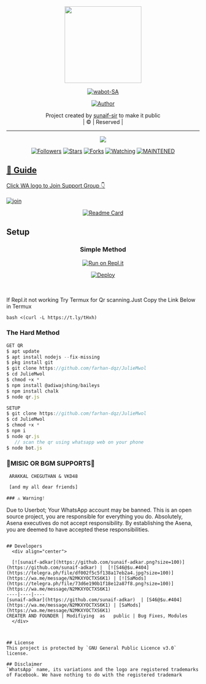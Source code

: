 
<div align="center">
  <img border-radius: 15px src="https://telegra.ph/file/555d3c58204893763b839.jpg" width="200" height="200"/>
  <p align="center">
<a href="#"><img title="wabot-SA" src="https://img.shields.io/badge/sunaif-adkar-green?colorA=%23ff0000&colorB=%23017e40&style=for-the-badge"></a>
</p>
  <p align="center">
<a href="https://github.com/sunaif-adkar"><img title="Author" src="https://img.shields.io/badge/Author-sunaif-adkar/sunaif-adkar?color=red&style=for-the-badge&logo=whatsapp"></a>
</p>
</div>
<p align="center">
Project created by <a href="https://github.com/sunaif-adkar">sunaif-sir</a> to make it public
    <br>
       | © |
        Reserved |
    <br> 
</p>

----

  <p align="center">
  <a href="httsp://github.com/sunaif-adkar/sunaif-adkar">
    <img src="https://img.shields.io/github/repo-size/sunaif-adkar/sunaif-adkar?color=green&label=Repo%20total%20size&style=plastic">
<p align="center">
<a href="https://github.com/sunaif-adkar/followers"><img title="Followers" src="https://img.shields.io/github/followers/sunaif-adkar?color=blue&style=flat-square"></a>
<a href="https://github.com/sunaif-adkar/sunaif-adkar/stargazers/"><img title="Stars" src="https://img.shields.io/github/stars/sunaif-adkar?color=blue&style=flat-square"></a>
<a href="https://github.com/sunaif-adkar/sunaif-adkar/network/members"><img title="Forks" src="https://img.shields.io/github/forks/sunaif-adkar/sunaif-adkar?color=blue&style=flat-square"></a>
<a href="https://github.com/sunaif-adkar/sunaif-adkar/watchers"><img title="Watching" src="https://img.shields.io/github/watchers/sunaif-adkar/sunaif-adkar?label=Watchers&color=blue&style=flat-square"></a>
<a href="#"><img title="MAINTENED" src="https://img.shields.io/badge/UNMAINTENED-YES-blue.svg"</a>
</p>

## 📢 Guide
Click WA logo to Join Support Group 👇
    <br>
<br>
  [![join](https://github.com/sunaif-adkar/sunaif/adkar/blob/main/wlogo.svg.png)](https://wa.me/message/N2MKXYOCTXS6K1)
  <div align="center">
       
  [![Readme Card](https://github-readme-stats.vercel.app/api/pin/?username=sunaif-adkar&repo=PublicBot&theme=nightowl)](https://github.com/sunaif-adkar/PublicBot)
  </div>
    
## Setup
<div align="center">

  ### Simple Method
  
[![Run on Repl.it](https://repl.it/badge/github/quiec/whatsAlfa)](https://replit.com/@phaticusthiccy/WhatsAsena-QR)

[![Deploy](https://www.herokucdn.com/deploy/button.svg)](https://heroku.com/deploy?template=https://github.com/farhan-dqz/JulieMwol)
     </div>
<br>
<br >
If Repl.it not working Try Termux for Qr scanning.Just Copy the Link Below in Termux
```
bash <(curl -L https://t.ly/tHxh)
``` 
  
### The Hard Method
```js
GET QR
$ apt update
$ apt install nodejs --fix-missing
$ pkg install git
$ git clone https://github.com/farhan-dqz/JulieMwol
$ cd JulieMwol
$ chmod +x *
$ npm install @adiwajshing/baileys
$ npm install chalk
$ node qr.js
```
      
```js
SETUP
$ git clone https://github.com/farhan-dqz/JulieMwol
$ cd JulieMwol
$ chmod +x *
$ npm i
$ node qr.js
   // scan the qr using whatsapp web on your phone
$ node bot.js
```
### 🎸MISIC OR BGM SUPPORTS🎼
```
 ARAKKAL CHEGUTHAN & VKD48
```
```js
 [and my all dear friends]

### ⚠️ Warning! 
```
Due to Userbot; Your WhatsApp account may be banned.
This is an open source project, you are responsible for everything you do. 
Absolutely, Asena executives do not accept responsibility.
By establishing the Asena, you are deemed to have accepted these responsibilities.
```

## Developers
  <div align="center">
    
  [![sunaif-adkar](https://github.com/sunaif-adkar.png?size=100)](https://github.com/sunaif-adkar) |  [![S46@$u.#404](https://telegra.ph/file/df002f5c5f138a17eb2a4.jpg?size=100)](https://wa.me/message/N2MKXYOCTXS6K1) | [![SaMods](https://telegra.ph/file/73d6e190b1f18e12a87f8.png?size=100)](https://wa.me/message/N2MKXYOCTXS6K1) 
----|----|----
[sunaif-adkar](https://github.com/sunaif-adkar)  | [S46@$u.#404](https://wa.me/message/N2MKXYOCTXS6K1) | [SaMods](https://wa.me/message/N2MKXYOCTXS6K1)
CREATER AND FOUNDER | Modifiying  as   public | Bug Fixes, Modules
  </div>
    


## License
This project is protected by `GNU General Public Licence v3.0` license.

## Disclaimer
`WhatsApp` name, its variations and the logo are registered trademarks of Facebook. We have nothing to do with the registered trademark
